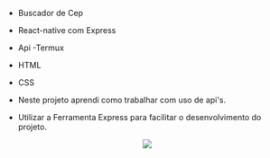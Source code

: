 - Buscador de Cep
- React-native com Express
- Api
-Termux
- HTML
- CSS

- Neste projeto aprendi como trabalhar com uso de api's.
- Utilizar a Ferramenta Express para facilitar o desenvolvimento do projeto.

<div align="center">
<img src="https://user-images.githubusercontent.com/118133517/209168177-e9d1cd14-ab0f-4ffc-b193-d2421b04829f.png"/>
</div>
